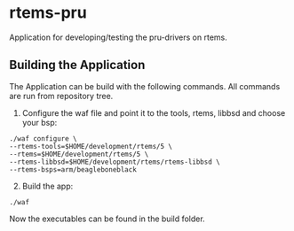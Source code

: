 # rtems-pru
Application for developing/testing the pru-drivers on rtems.

## Building the Application
The Application can be build with the following commands.
All commands are run from repository tree.

1. Configure the waf file and point it to the tools, rtems, libbsd and choose your bsp:
```
./waf configure \
--rtems-tools=$HOME/development/rtems/5 \
--rtems=$HOME/development/rtems/5 \
--rtems-libbsd=$HOME/development/rtems/rtems-libbsd \
--rtems-bsps=arm/beagleboneblack
```

2. Build the app:
```
./waf
```

Now the executables can be found in the build folder.

